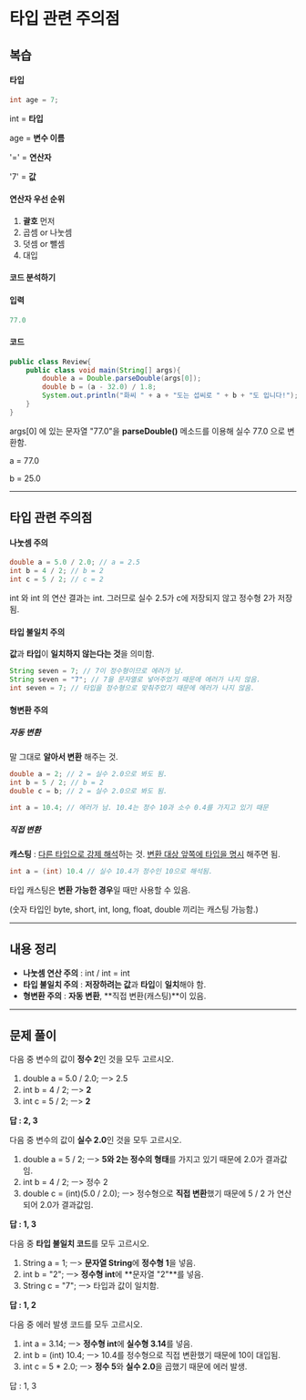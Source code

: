 # 타입 관련 주의점

## 복습

#### 타입

```java
int age = 7;
```

int = **타입**

age = **변수 이름**

'=' = **연산자**

'7' = **값**

#### 연산자 우선 순위

1. **괄호** 먼저
2. 곱셈 or 나눗셈
3. 덧셈 or 뺄셈
4. 대입

#### 코드 분석하기

#### 입력

```java
77.0
```

#### 코드

```java
public class Review{
    public class void main(String[] args){
        double a = Double.parseDouble(args[0]);
        double b = (a - 32.0) / 1.8;
        System.out.println("화씨 " + a + "도는 섭씨로 " + b + "도 입니다!");
    }
}
```

args[0] 에 있는 문자열 "77.0"을 **parseDouble()** 메소드를 이용해 실수 77.0 으로 변환함.

a = 77.0

b = 25.0

---

## 타입 관련 주의점

#### 나눗셈 주의

```java
double a = 5.0 / 2.0; // a = 2.5
int b = 4 / 2; // b = 2
int c = 5 / 2; // c = 2
```

int 와 int 의 연산 결과는 int. 그러므로 실수 2.5가 c에 저장되지 않고 정수형 2가 저장됨.

#### 타입 불일치 주의

**값**과 **타입**이 **일치하지 않는다는 것**을 의미함.

``` java
String seven = 7; // 7이 정수형이므로 에러가 남.
String seven = "7"; // 7을 문자열로 넣어주었기 때문에 에러가 나지 않음.
int seven = 7; // 타입을 정수형으로 맞춰주었기 때문에 에러가 나지 않음.
```

#### 형변환 주의

##### 자동 변환

말 그대로 **알아서 변환** 해주는 것.

```java
double a = 2; // 2 = 실수 2.0으로 봐도 됨.
int b = 5 / 2; // b = 2
double c = b; // 2 = 실수 2.0으로 봐도 됨.
```

``` java
int a = 10.4; // 에러가 남. 10.4는 정수 10과 소수 0.4를 가지고 있기 때문
```

##### 직접 변환

**캐스팅** : <u>다른 타입으로 강제 해석</u>하는 것. <u>변환 대상 앞쪽에 타입을 명시</u> 해주면 됨.

``` java
int a = (int) 10.4 // 실수 10.4가 정수인 10으로 해석됨.
```

타입 캐스팅은 **변환 가능한 경우**일 때만 사용할 수 있음.

(숫자 타입인 byte, short, int, long, float, double 끼리는 캐스팅 가능함.)

---

## 내용 정리

+ **나눗셈 연산 주의** : int / int = int
+ **타입 불일치 주의** : **저장하려는 값**과 **타입**이 **일치**해야 함.
+ **형변환 주의** : **자동 변환**, **직접 변환(캐스팅)**이 있음.

---

## 문제 풀이

다음 중 변수의 값이 **정수 2**인 것을 모두 고르시오.

1. double a = 5.0 / 2.0; ㅡ> 2.5
2. int b = 4 / 2; ㅡ> **2**
3. int c = 5 / 2; ㅡ> **2**

**답 : 2, 3**

다음 중 변수의 값이 **실수 2.0**인 것을 모두 고르시오.

1. double a = 5 / 2; ㅡ> **5와 2는 정수의 형태**를 가지고 있기 때문에 2.0가 결과값임.
2. int b = 4 / 2; ㅡ> 정수 2
3. double c = (int)(5.0 / 2.0); ㅡ> 정수형으로 **직접 변환**했기 때문에 5 / 2 가 연산 되어 2.0가 결과값임.

**답 : 1, 3**

다음 중 **타입 불일치 코드**를 모두 고르시오.

1. String a = 1; ㅡ> **문자열 String**에 **정수형 1**을 넣음.
2. int b = "2"; ㅡ> **정수형 int**에 **문자열 "2"**를 넣음.
3. String c = "7"; ㅡ> 타입과 값이 일치함.

**답 : 1, 2**

다음 중 에러 발생 코드를 모두 고르시오.

1. int a = 3.14; ㅡ> **정수형 int**에 **실수형 3.14**를 넣음.
2. int b = (int) 10.4; ㅡ> 10.4를 정수형으로 직접 변환했기 때문에 10이 대입됨.
3. int c = 5 * 2.0; ㅡ> **정수 5**와 **실수 2.0**을 곱했기 때문에 에러 발생.

답 : 1, 3